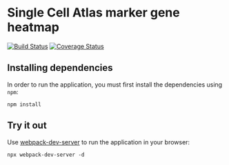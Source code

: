 # Single Cell Atlas marker gene heatmap
[![Build Status](https://travis-ci.com/ebi-gene-expression-group/scxa-marker-gene-heatmap.svg?branch=master)](https://travis-ci.org/ebi-gene-expression-group/scxa-experiment-page-tsne-plot-view) [![Coverage Status](https://coveralls.io/repos/github/ebi-gene-expression-group/scxa-marker-gene-heatmap/badge.svg?branch=master)](https://coveralls.io/github/ebi-gene-expression-group/scxa-marker-gene-heatmap?branch=master)

## Installing dependencies
In order to run the application, you must first install the dependencies using `npm`:
```
npm install
```

## Try it out 
Use [webpack-dev-server](https://github.com/webpack/webpack-dev-server) to run the application in your browser:
```
npx webpack-dev-server -d
```
